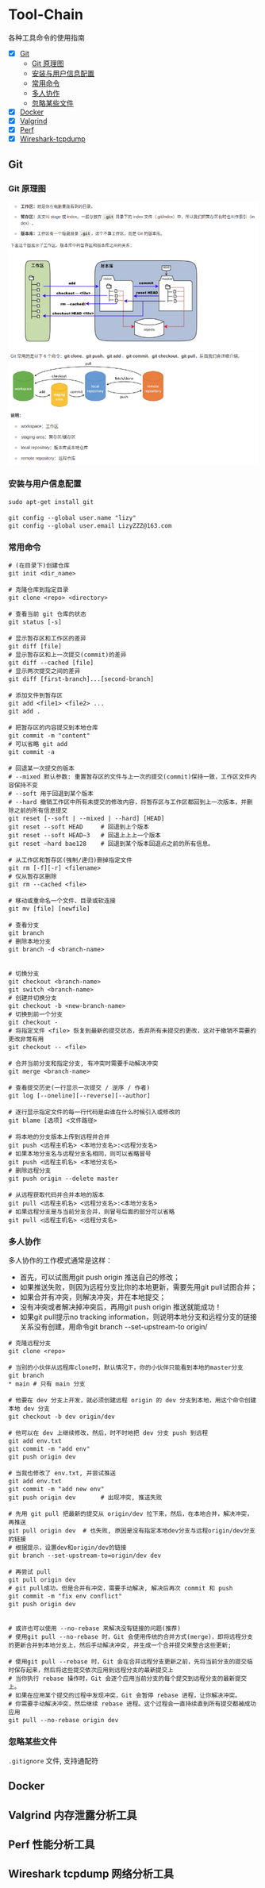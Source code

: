 # Tool-Chain
各种工具命令的使用指南

- [x] [Git](#git)
  - [Git 原理图](#git-原理图)
  - [安装与用户信息配置](#安装与用户信息配置)
  - [常用命令](#常用命令)
  - [多人协作](#多人协作)
  - [忽略某些文件](#忽略某些文件)
- [x] [Docker](#docker)
- [x] [Valgrind](#valgrind-内存泄露分析工具)
- [x] [Perf](#perf-性能分析工具)
- [x] [Wireshark-tcpdump](#wireshark-tcpdump-网络分析工具)

## Git
### Git 原理图
![image-git1](./images/git-1.jpg)
![image-git2](./images/git-2.jpg)
### 安装与用户信息配置
```shell
sudo apt-get install git

git config --global user.name "lizy"
git config --global user.email LizyZZZ@163.com
```
### 常用命令  
```Shell
# (在目录下)创建仓库
git init <dir_name>

# 克隆仓库到指定目录
git clone <repo> <directory>

# 查看当前 git 仓库的状态
git status [-s]

# 显示暂存区和工作区的差异
git diff [file]
# 显示暂存区和上一次提交(commit)的差异
git diff --cached [file]
# 显示两次提交之间的差异
git diff [first-branch]...[second-branch]

# 添加文件到暂存区
git add <file1> <file2> ...
git add .

# 把暂存区的内容提交到本地仓库
git commit -m "content"
# 可以省略 git add
git commit -a

# 回退某一次提交的版本
# --mixed 默认参数: 重置暂存区的文件与上一次的提交(commit)保持一致，工作区文件内容保持不变
# --soft 用于回退到某个版本
# --hard 撤销工作区中所有未提交的修改内容，将暂存区与工作区都回到上一次版本，并删除之前的所有信息提交
git reset [--soft | --mixed | --hard] [HEAD]
git reset --soft HEAD     # 回退到上个版本
git reset --soft HEAD~3   # 回退上上上一个版本 
git reset –hard bae128    # 回退到某个版本回退点之前的所有信息。 

# 从工作区和暂存区(强制/递归)删掉指定文件
git rm [-f][-r] <filename>
# 仅从暂存区删除
git rm --cached <file>

# 移动或重命名一个文件、目录或软连接
git mv [file] [newfile]

# 查看分支
git branch
# 删除本地分支
git branch -d <branch-name>


# 切换分支
git checkout <branch-name>
git switch <branch-name>
# 创建并切换分支
git checkout -b <new-branch-name>
# 切换到前一个分支
git checkout -
# 将指定文件 <file> 恢复到最新的提交状态，丢弃所有未提交的更改，这对于撤销不需要的更改非常有用
git checkout -- <file>

# 合并当前分支和指定分支, 有冲突时需要手动解决冲突
git merge <branch-name>

# 查看提交历史(一行显示一次提交 / 逆序 / 作者)
git log [--oneline][--reverse][--author]

# 逐行显示指定文件的每一行代码是由谁在什么时候引入或修改的
git blame [选项] <文件路径>

# 将本地的分支版本上传到远程并合并
git push <远程主机名> <本地分支名>:<远程分支名>
# 如果本地分支名与远程分支名相同，则可以省略冒号
git push <远程主机名> <本地分支名>
# 删除远程分支
git push origin --delete master

# 从远程获取代码并合并本地的版本
git pull <远程主机名> <远程分支名>:<本地分支名>
# 如果远程分支是与当前分支合并，则冒号后面的部分可以省略
git pull <远程主机名> <远程分支名>
```

### 多人协作
多人协作的工作模式通常是这样：  
* 首先，可以试图用git push origin <branch-name>推送自己的修改；
* 如果推送失败，则因为远程分支比你的本地更新，需要先用git pull试图合并；
* 如果合并有冲突，则解决冲突，并在本地提交；
* 没有冲突或者解决掉冲突后，再用git push origin <branch-name>推送就能成功！
* 如果git pull提示no tracking information，则说明本地分支和远程分支的链接关系没有创建，用命令git branch --set-upstream-to <branch-name> origin/<branch-name>
```Shell
# 克隆远程分支
git clone <repo>

# 当别的小伙伴从远程库clone时，默认情况下，你的小伙伴只能看到本地的master分支
git branch
* main # 只有 main 分支

# 他要在 dev 分支上开发，就必须创建远程 origin 的 dev 分支到本地，用这个命令创建本地 dev 分支
git checkout -b dev origin/dev

# 他可以在 dev 上继续修改，然后，时不时地把 dev 分支 push 到远程
git add env.txt
git commit -m "add env"
git push origin dev

# 当我也修改了 env.txt, 并尝试推送
git add env.txt
git commit -m "add new env"
git push origin dev       # 出现冲突, 推送失败

# 先用 git pull 把最新的提交从 origin/dev 拉下来，然后，在本地合并，解决冲突，再推送
git pull origin dev  # 也失败, 原因是没有指定本地dev分支与远程origin/dev分支的链接
# 根据提示，设置dev和origin/dev的链接
git branch --set-upstream-to=origin/dev dev

# 再尝试 pull
git pull origin dev
# git pull成功，但是合并有冲突，需要手动解决, 解决后再次 commit 和 push
git commit -m "fix env conflict"
git push origin dev


# 或许也可以使用 --no-rebase 来解决没有链接的问题(推荐)
# 使用git pull --no-rebase 时，Git 会使用传统的合并方式(merge)，即将远程分支的更新合并到本地分支上，然后手动解决冲突, 并生成一个合并提交来整合这些更新;

# 使用git pull --rebase 时，Git 会在合并远程分支更新之前，先将当前分支的提交临时保存起来，然后将这些提交依次应用到远程分支的最新提交上
# 当你执行 rebase 操作时，Git 会逐个应用当前分支的每个提交到远程分支的最新提交上。
# 如果在应用某个提交的过程中发现冲突，Git 会暂停 rebase 进程，让你解决冲突。
# 你需要手动解决冲突，然后继续 rebase 进程。这个过程会一直持续直到所有提交都被成功应用
git pull --no-rebase origin dev
```

### 忽略某些文件
`.gitignore` 文件, 支持通配符

## Docker


## Valgrind 内存泄露分析工具


## Perf 性能分析工具


## Wireshark tcpdump 网络分析工具